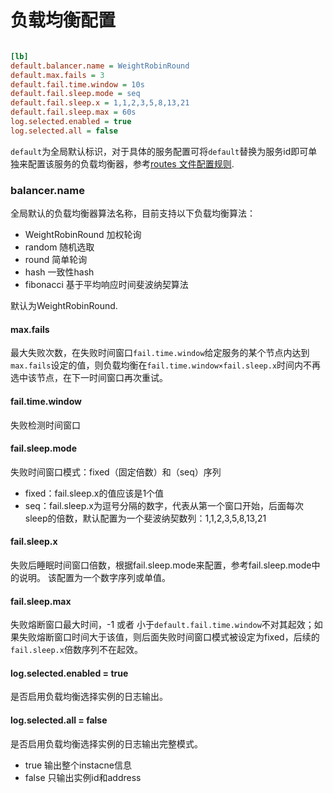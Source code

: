 # 负载均衡配置

```ini

[lb]
default.balancer.name = WeightRobinRound
default.max.fails = 3
default.fail.time.window = 10s
default.fail.sleep.mode = seq
default.fail.sleep.x = 1,1,2,3,5,8,13,21
default.fail.sleep.max = 60s
log.selected.enabled = true
log.selected.all = false

```

`default`为全局默认标识，对于具体的服务配置可将`default`替换为服务id即可单独来配置该服务的负载均衡器，参考[routes 文件配置规则](<routes_config.md>).


### balancer.name 

全局默认的负载均衡器算法名称，目前支持以下负载均衡算法：

- WeightRobinRound 加权轮询
- random 随机选取
- round 简单轮询
- hash 一致性hash
- fibonacci 基于平均响应时间斐波纳契算法

 默认为WeightRobinRound.

#### max.fails 

最大失败次数，在失败时间窗口`fail.time.window`给定服务的某个节点内达到`max.fails`设定的值，则负载均衡在`fail.time.window×fail.sleep.x`时间内不再选中该节点，在下一时间窗口再次重试。

#### fail.time.window 

失败检测时间窗口

#### fail.sleep.mode

失败时间窗口模式：fixed（固定倍数）和（seq）序列

- fixed：fail.sleep.x的值应该是1个值
- seq：fail.sleep.x为逗号分隔的数字，代表从第一个窗口开始，后面每次sleep的倍数，默认配置为一个斐波纳契数列：1,1,2,3,5,8,13,21

#### fail.sleep.x 

失败后睡眠时间窗口倍数，根据fail.sleep.mode来配置，参考fail.sleep.mode中的说明。
该配置为一个数字序列或单值。

#### fail.sleep.max

失败熔断窗口最大时间，-1 或者 小于`default.fail.time.window`不对其起效；如果失败熔断窗口时间大于该值，则后面失败时间窗口模式被设定为fixed，后续的`fail.sleep.x`倍数序列不在起效。


#### log.selected.enabled = true

是否启用负载均衡选择实例的日志输出。

#### log.selected.all = false

是否启用负载均衡选择实例的日志输出完整模式。

- true 输出整个instacne信息
- false 只输出实例id和address

